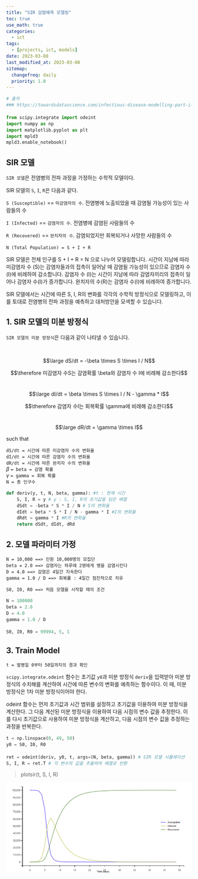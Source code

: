 ```yaml
---
title: "SIR 감염예측 모델링"
toc: true
use_math: true
categories:
  - ict
tags:
  - [projects, ict, models]
date: 2023-03-08
last_modified_at: 2023-03-08
sitemap:
  changefreq: daily
  priority: 1.0
---
```


```python
# 출처
### https://towardsdatascience.com/infectious-disease-modelling-part-i-understanding-sir-28d60e29fdfc

from scipy.integrate import odeint
import numpy as np
import matplotlib.pyplot as plt
import mpld3
mpld3.enable_notebook()
```

## SIR 모델

`SIR 모델`은 전염병의 전파 과정을 가정하는 수학적 모델이다.

SIR 모델의 `S`, `I`, `R`은 다음과 같다.

`S (Susceptible)` == `미감염자의 수`. 전염병에 노출되었을 때 감염될 가능성이 있는 사람들의 수

`I (Infected)` == `감염자의 수`. 전염병에 감염된 사람들의 수

`R (Recovered)` == `완치자의 수`. 감염되었지만 회복되거나 사망한 사람들의 수

`N (Total Population) = S + I + R`

SIR 모델은 전체 인구를 S + I + R = N 으로 나누어 모델링합니다. 시간이 지남에 따라 미감염자 수 (S)는 감염자들과의 접촉이 일어날 때 감염될 가능성이 있으므로 감염자 수 (I)에 비례하여 감소합니다. 감염자 수 (I)는 시간이 지남에 따라 감염자끼리의 접촉이 일어나 감염자 수(I)가 증가합니다. 완치자의 수(R)는 감염자 수(I)에 비례하여 증가합니다.

SIR 모델에서는 시간에 따른 S, I, R의 변화를 각각의 수학적 방정식으로 모델링하고, 이를 토대로 전염병의 전파 과정을 예측하고 대처방안을 모색할 수 있습니다.

## 1. SIR 모델의 미분 방정식

`SIR 모델의 미분 방정식`은 다음과 같이 나타낼 수 있습니다.

<br>

$$\large dS/dt = -\beta \times S \times I / N$$

$$\therefore 미감염자 수S는 감염확률 \beta와 감염자 수 I에 비례해 감소한다$$<br>

$$\large dI/dt = \beta \times S \times I / N - \gamma * I$$

$$\therefore 감염자 수I는 회복확률 \gamma에 비례해 감소한다$$<br>

$$\large dR/dt = \gamma \times I$$

such that

`dS/dt = 시간에 따른 미감염자 수의 변화율`<br>
`dI/dt = 시간에 따른 감염자 수의 변화율`<br>
`dR/dt = 시간에 따른 완치자 수의 변화율`<br>
$\beta$ `= beta = 감염 확률` <br> 
$\gamma$ `= gamma = 회복 확률` <br>
`N = 총 인구수`

```python
def deriv(y, t, N, beta, gamma): #t : 현재 시간
    S, I, R = y # y : S, I, R의 초기값을 담은 배열
    dSdt = -beta * S * I / N # S의 변화율
    dIdt = beta * S * I / N - gamma * I #I의 변화율
    dRdt = gamma * I #R의 변화율
    return dSdt, dIdt, dRd
```

## 2. 모델 파라미터 가정

`N = 10,000 ==> 인원 10,000명의 모집단` <br>
`beta = 2.0 ==> 감염자는 하루에 2명에게 병을 감염시킨다` <br>
`D = 4.0 ==> 감염은 4일간 지속한다` <br>
`gamma = 1.0 / D ==> 회복률 : 4일간 점진적으로 치유`

`S0, I0, R0 ==> 처음 모델을 시작할 때의 조건`

```python
N = 100000
beta = 2.0
D = 4.0
gamma = 1.0 / D

S0, I0, R0 = 99994, 5, 1
```

## 3. Train Model

`t = 발병일 0부터 50일까지의 경과 확인`

`scipy.integrate.odeint` 함수는 초기값 `y0`과 미분 방정식 `deriv`을 입력받아 미분 방정식의 수치해를 계산하여 시간에 따른 변수의 변화를 예측하는 함수이다. 이 때, 미분 방정식은 1차 미분 방정식이어야 한다.

odeint 함수는 먼저 초기값과 시간 범위를 설정하고 초기값을 이용하여 미분 방정식을 계산한다. 그 다음 계산된 미분 방정식을 이용하여 다음 시점의 변수 값을 추정한다. 이를 다시 초기값으로 사용하여 미분 방정식을 계산하고, 다음 시점의 변수 값을 추정하는 과정을 반복한다.

```python
t = np.linspace(0, 49, 50)
y0 = S0, I0, R0

ret = odeint(deriv, y0, t, args=(N, beta, gamma)) # SIR 모델 시뮬레이션
S, I, R = ret.T # 각 변수의 값을 추출하여 배열로 반환
```

> plotsir(t, S, I, R)

<img src = '/assets/images/ict/sir1.png'>
